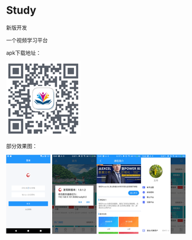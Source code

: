 # Study
新版开发

一个视频学习平台

apk下载地址：

<img src="https://github.com/1042932843/img-folder/blob/master/U.png" width="200" /> 


部分效果图：

<div style=" width:480">
<img src="https://github.com/1042932843/img-folder/blob/master/QQ%E5%9B%BE%E7%89%8720181009152811.png" width="120" /> <img src="https://github.com/1042932843/img-folder/blob/master/S81009-154147.jpg" width="120" /><img src="https://github.com/1042932843/img-folder/blob/master/S81009-154158.jpg" width="120" /><img src="https://github.com/1042932843/img-folder/blob/master/S81009-154206.jpg" width="120" /> 
</div>
